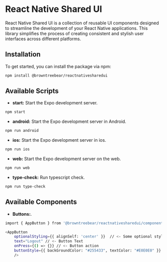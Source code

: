 # React Native Shared UI

React Native Shared UI is a collection of reusable UI components designed to streamline the development of your React Native applications. This library simplifies the process of creating consistent and stylish user interfaces across different platforms.

## Installation

To get started, you can install the package via npm:

```bash
npm install @browntreebear/reactnativesharedui
```

## Available Scripts

- **start:** Start the Expo development server.
```bash
npm start
```

- **android:** Start the Expo development server in Android.
```bash
npm run android
```

- **ios:** Start the Expo development server in ios.
```bash
npm run ios
```

- **web:** Start the Expo development server on the web.
```bash
npm run web
```

- **type-check:** Run typescript check.
```bash
npm run type-check
```

## Available Components

- **Buttons:**.
```bash
import { AppButton } from '@browntreebear/reactnativesharedui/components'

<AppButton 
    optionalStyling={{ alignSelf: 'center' }}  // <- Some optional styling you can send to the button
    text="Logout" // <- Button Text
    onPress={() => {}} // <- Button action
    buttonStyle={{ backGroundColor: "#255433", textColor: "#E0E0E0" }} // <- button style
    />
```
